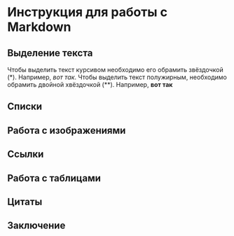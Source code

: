 # Инструкция для работы с Markdown

## Выделение текста

Чтобы выделить текст курсивом необходимо его обрамить звёздочкой (*). Например, *вот так*.
 Чтобы выделить текст полужирным, необходимо обрамить двойной хвёздочкой (**). Например, **вот так**

## Списки

## Работа с изображениями

## Ссылки

## Работа с таблицами

## Цитаты

## Заключение